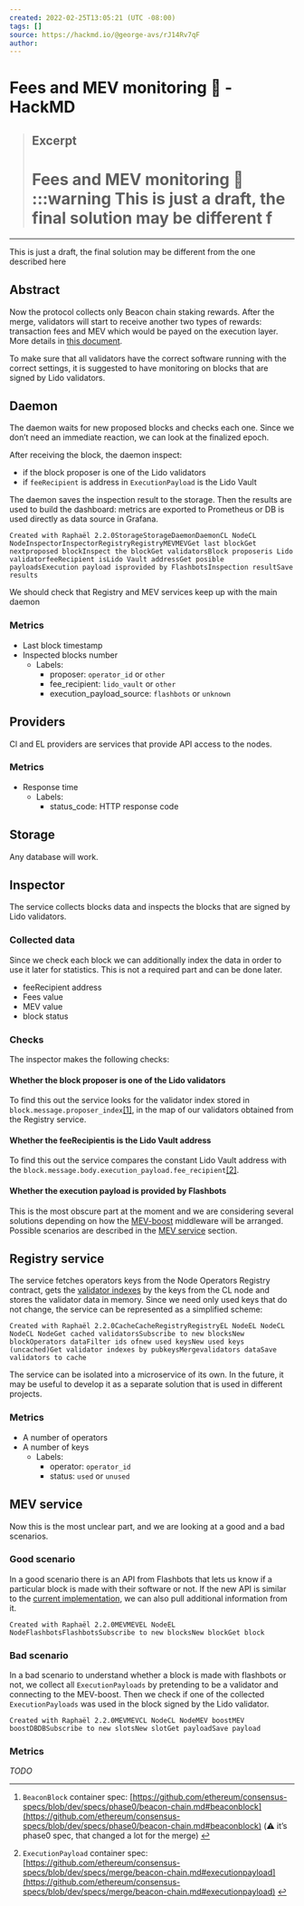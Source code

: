 ```yaml
---
created: 2022-02-25T13:05:21 (UTC -08:00)
tags: []
source: https://hackmd.io/@george-avs/rJ14Rv7qF
author: 
---
```


# Fees and MEV monitoring 👀 - HackMD

> ## Excerpt
> # Fees and MEV monitoring 👀  :::warning This is just a draft, the final solution may be different f

---
This is just a draft, the final solution may be different from the one described here

## [](https://hackmd.io/@george-avs/rJ14Rv7qF#Abstract "Abstract")Abstract

Now the protocol collects only Beacon chain staking rewards. After the merge, validators will start to receive another two types of rewards: transaction fees and MEV which would be payed on the execution layer. More details in [this document](https://hackmd.io/O_8v0OQvSyu7n5nn0-qtQw).

To make sure that all validators have the correct software running with the correct settings, it is suggested to have monitoring on blocks that are signed by Lido validators.

## [](https://hackmd.io/@george-avs/rJ14Rv7qF#Daemon "Daemon")Daemon

The daemon waits for new proposed blocks and checks each one. Since we don’t need an immediate reaction, we can look at the finalized epoch.

After receiving the block, the daemon inspect:

-   if the block proposer is one of the Lido validators
-   if `feeRecipient` is address in `ExecutionPayload` is the Lido Vault

The daemon saves the inspection result to the storage. Then the results are used to build the dashboard: metrics are exported to Prometheus or DB is used directly as data source in Grafana.

```
Created with Raphaël 2.2.0StorageStorageDaemonDaemonCL NodeCL NodeInspectorInspectorRegistryRegistryMEVMEVGet last blockGet nextproposed blockInspect the blockGet validatorsBlock proposeris Lido validatorfeeRecipient isLido Vault addressGet posible payloadsExecution payload isprovided by FlashbotsInspection resultSave results
```

We should check that Registry and MEV services keep up with the main daemon

### [](https://hackmd.io/@george-avs/rJ14Rv7qF#Metrics "Metrics")Metrics

-   Last block timestamp
-   Inspected blocks number
    -   Labels:
        -   proposer: `operator_id` or `other`
        -   fee\_recipient: `lido_vault` or `other`
        -   execution\_payload\_source: `flashbots` or `unknown`

## [](https://hackmd.io/@george-avs/rJ14Rv7qF#Providers "Providers")Providers

Cl and EL providers are services that provide API access to the nodes.

### [](https://hackmd.io/@george-avs/rJ14Rv7qF#Metrics1 "Metrics1")Metrics

-   Response time
    -   Labels:
        -   status\_code: HTTP response code

## [](https://hackmd.io/@george-avs/rJ14Rv7qF#Storage "Storage")Storage

Any database will work.

## [](https://hackmd.io/@george-avs/rJ14Rv7qF#Inspector "Inspector")Inspector

The service collects blocks data and inspects the blocks that are signed by Lido validators.

### [](https://hackmd.io/@george-avs/rJ14Rv7qF#Collected-data "Collected-data")Collected data

Since we check each block we can additionally index the data in order to use it later for statistics. This is not a required part and can be done later.

-   feeRecipient address
-   Fees value
-   MEV value
-   block status

### [](https://hackmd.io/@george-avs/rJ14Rv7qF#Checks "Checks")Checks

The inspector makes the following checks:

#### [](https://hackmd.io/@george-avs/rJ14Rv7qF#Whether-the-block-proposer-is-one-of-the-Lido-validators "Whether-the-block-proposer-is-one-of-the-Lido-validators")Whether the block proposer is one of the Lido validators

To find this out the service looks for the validator index stored in `block.message.proposer_index`[\[1\]](https://hackmd.io/@george-avs/rJ14Rv7qF#fn1), in the map of our validators obtained from the Registry service.

#### [](https://hackmd.io/@george-avs/rJ14Rv7qF#Whether-the-feeRecipientis-is-the-Lido-Vault-address "Whether-the-feeRecipientis-is-the-Lido-Vault-address")Whether the feeRecipientis is the Lido Vault address

To find this out the service compares the constant Lido Vault address with the `block.message.body.execution_payload.fee_recipient`[\[2\]](https://hackmd.io/@george-avs/rJ14Rv7qF#fn2).

#### [](https://hackmd.io/@george-avs/rJ14Rv7qF#Whether-the-execution-payload-is-provided-by-Flashbots "Whether-the-execution-payload-is-provided-by-Flashbots")Whether the execution payload is provided by Flashbots

This is the most obscure part at the moment and we are considering several solutions depending on how the [MEV-boost](https://github.com/flashbots/mev-boost) middleware will be arranged. Possible scenarios are described in the [MEV service](https://hackmd.io/@george-avs/rJ14Rv7qF#MEV-service) section.

## [](https://hackmd.io/@george-avs/rJ14Rv7qF#Registry-service "Registry-service")Registry service

The service fetches operators keys from the Node Operators Registry contract, gets the [validator indexes](https://github.com/ethereum/consensus-specs/blob/395fdd456657482b7257c8b9a9d68bea68917aaf/specs/phase0/validator.md#validator-index) by the keys from the CL node and stores the validator data in memory. Since we need only used keys that do not change, the service can be represented as a simplified scheme:

```
Created with Raphaël 2.2.0CacheCacheRegistryRegistryEL NodeEL NodeCL NodeCL NodeGet cached validatorsSubscribe to new blocksNew blockOperators dataFilter ids ofnew used keysNew used keys (uncached)Get validator indexes by pubkeysMergevalidators dataSave validators to cache
```

The service can be isolated into a microservice of its own. In the future, it may be useful to develop it as a separate solution that is used in different projects.

### [](https://hackmd.io/@george-avs/rJ14Rv7qF#Metrics2 "Metrics2")Metrics

-   A number of operators
-   A number of keys
    -   Labels:
        -   operator: `operator_id`
        -   status: `used` or `unused`

## [](https://hackmd.io/@george-avs/rJ14Rv7qF#MEV-service "MEV-service")MEV service

Now this is the most unclear part, and we are looking at a good and a bad scenarios.

### [](https://hackmd.io/@george-avs/rJ14Rv7qF#Good-scenario "Good-scenario")Good scenario

In a good scenario there is an API from Flashbots that lets us know if a particular block is made with their software or not. If the new API is similar to the [current implementation](https://blocks.flashbots.net/), we can also pull additional information from it.

```
Created with Raphaël 2.2.0MEVMEVEL NodeEL NodeFlashbotsFlashbotsSubscribe to new blocksNew blockGet block
```

### [](https://hackmd.io/@george-avs/rJ14Rv7qF#Bad-scenario "Bad-scenario")Bad scenario

In a bad scenario to understand whether a block is made with flashbots or not, we collect all `ExecutionPayloads` by pretending to be a validator and connecting to the MEV-boost. Then we check if one of the collected `ExecutionPayloads` was used in the block signed by the Lido validator.

```
Created with Raphaël 2.2.0MEVMEVCL NodeCL NodeMEV boostMEV boostDBDBSubscribe to new slotsNew slotGet payloadSave payload
```

### [](https://hackmd.io/@george-avs/rJ14Rv7qF#Metrics3 "Metrics3")Metrics

_TODO_

___

1.  `BeaconBlock` container spec: [https://github.com/ethereum/consensus-specs/blob/dev/specs/phase0/beacon-chain.md#beaconblock](https://github.com/ethereum/consensus-specs/blob/dev/specs/phase0/beacon-chain.md#beaconblock) (⚠️ it’s phase0 spec, that changed a lot for the merge) [↩︎](https://hackmd.io/@george-avs/rJ14Rv7qF#fnref1)
    
2.  `ExecutionPayload` container spec: [https://github.com/ethereum/consensus-specs/blob/dev/specs/merge/beacon-chain.md#executionpayload](https://github.com/ethereum/consensus-specs/blob/dev/specs/merge/beacon-chain.md#executionpayload) [↩︎](https://hackmd.io/@george-avs/rJ14Rv7qF#fnref2)
